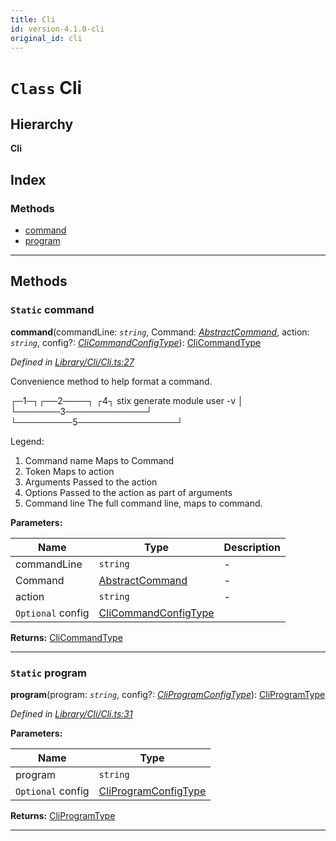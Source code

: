 ```yaml
---
title: Cli
id: version-4.1.0-cli
original_id: cli
---
```


# `Class` Cli

## Hierarchy

**Cli**

## Index

### Methods

* [command](cli#command)
* [program](cli#program)

---

## Methods

<a id="command"></a>

### `Static` command

**command**(commandLine: *`string`*, Command: *[AbstractCommand](abstractcommand)*, action: *`string`*, config?: *[CliCommandConfigType](../modules/clitypes#clicommandconfigtype)*): [CliCommandType](../modules/clitypes#clicommandtype)

*Defined in [Library/Cli/Cli.ts:27](https://github.com/SpoonX/stix/blob/00e7e6e/src/Library/Cli/Cli.ts#L27)*

Convenience method to help format a command.

┌─1─┐┌──2────┐ ┌4┐ stix generate module user -v │ └───────3─────────────┘ └─────────5────────────────┘

Legend:

1.  Command name Maps to Command
2.  Token Maps to action
3.  Arguments Passed to the action
4.  Options Passed to the action as part of arguments
5.  Command line The full command line, maps to command.

**Parameters:**

| Name | Type | Description |
| ------ | ------ | ------ |
| commandLine | `string` |  \- |
| Command | [AbstractCommand](abstractcommand) |  \- |
| action | `string` |  \- |
| `Optional` config | [CliCommandConfigType](../modules/clitypes#clicommandconfigtype) |   |

**Returns:** [CliCommandType](../modules/clitypes#clicommandtype)

___
<a id="program"></a>

### `Static` program

**program**(program: *`string`*, config?: *[CliProgramConfigType](../modules/clitypes#cliprogramconfigtype)*): [CliProgramType](../modules/clitypes#cliprogramtype)

*Defined in [Library/Cli/Cli.ts:31](https://github.com/SpoonX/stix/blob/00e7e6e/src/Library/Cli/Cli.ts#L31)*

**Parameters:**

| Name | Type |
| ------ | ------ |
| program | `string` |
| `Optional` config | [CliProgramConfigType](../modules/clitypes#cliprogramconfigtype) |

**Returns:** [CliProgramType](../modules/clitypes#cliprogramtype)

___

